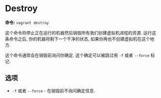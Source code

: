 Destroy
============

**命令:** `vagrant destroy`

这个命令将停止正在运行的机器然后销毁所有我们创建虚拟机进程的资源. 运行这条命令之后, 你的机器将剩下一个干净的状态, 如果你再也不创建虚拟机在这个地方.

这个命令通常会在销毁前询问你确定. 这个确定可以被跳过用 `-f` 或者 `--force` 标记.

选项
----------

* `-f` 或者 `--force` - 在销毁前不询问确定信息.
